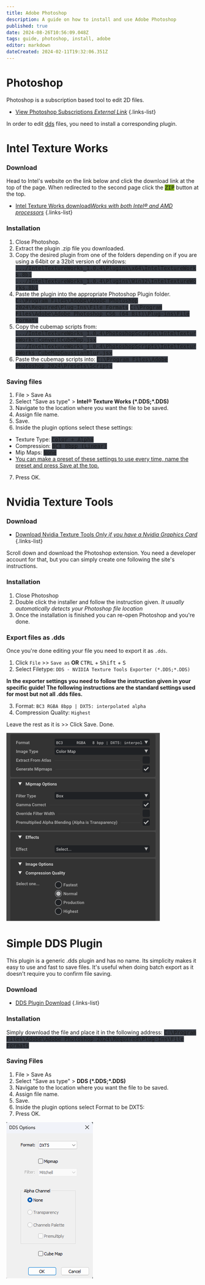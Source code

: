 ```yaml
---
title: Adobe Photoshop
description: A guide on how to install and use Adobe Photoshop
published: true
date: 2024-08-26T10:56:09.048Z
tags: guide, photoshop, install, adobe
editor: markdown
dateCreated: 2024-02-11T19:32:06.351Z
---
```



# Photoshop
Photoshop is a subscription based tool to edit 2D files. 
- [View Photoshop Subscriptions *External Link*](https://www.adobe.com/de/products/photoshop.html)
{.links-list}

In order to edit [dds](/specific-guide/filetypes) files, you need to install a corresponding plugin.

# Intel Texture Works
### Download
Head to Intel's website on the link below and click the download link at the top of the page.
When redirected to the second page click the <kbd style="background:#7cad18">ZIP</kbd> button at the top.
- <a href="https://www.intel.com/content/www/us/en/developer/articles/tool/intel-texture-works-plugin.html">Intel Texture Works download*Works with both Intel&reg; and AMD processors*</a>
{.links-list}
### Installation
1. Close Photoshop.
2. Extract the plugin .zip file you downloaded.
3. Copy the desired plugin from one of the folders depending on if you are using a 64bit or a 32bit version of windows:
<kbd style="background-color:#343942"> .../IntelTextureWorks_1.0.4\Plugins\x64\IntelTextureWorks.8bi</kbd>
<kbd style="background-color:#343942">	 .../IntelTextureWorks_1.0.4\Plugins\Win32\IntelTextureWorks.8bi</kbd>
4. Paste the plugin into the appropriate Photoshop Plugin folder.
<kbd style="background-color:#343942">	C:\Program Files\Adobe\Adobe Photoshop 2024\Required\Plug-Ins\File Formats</kbd>
<kbd style="background-color:#343942">	 C:\Program Files\Adobe\Adobe Photoshop CS6 (64 Bit)\Plug-ins\File Formats</kbd>
5. Copy the cubemap scripts from:
<kbd style="background-color:#343942">	.../IntelTextureWorks_1.0.4\PhotoshopScripts\IntelTextureWorks-ConvertCubeMap.jsx</kbd>
<kbd style="background-color:#343942">	 .../IntelTextureWorks_1.0.4\PhotoshopScripts\IntelTextureWorks-CubeMapGaussianBlur.jsx</kbd>
6. Paste the cubemap scripts into:
<kbd style="background-color:#343942">	 C:\Program Files\Adobe Photoshop 2024\Presets\Scripts</kbd>
### Saving files
1. File > Save As
2. Select "Save as type" > **Intel&reg; Texture Works (\*.DDS;\*.DDS)**
3. Navigate to the location where you want the file to be saved.
4. Assign file name.
5. Save.
6. Inside the plugin options select these settings:
- Texture Type: <kbd style="background-color:#343942">Color + Alpha</kbd>
- Compression: <kbd style="background-color:#343942">BC3   8bpp  (Linear)</kbd>
- Mip Maps: <kbd style="background-color:#343942"> None</kbd>
- <u>You can make a preset of these settings to use every time, name the preset and press Save at the top.</u>
7. Press OK.

# Nvidia Texture Tools

### Download
- [Download Nvidia Texture Tools *Only if you have a Nvidia Graphics Card*](https://developer.nvidia.com/nvidia-texture-tools-exporter)
{.links-list}

Scroll down and download the Photoshop extension. You need a developer account for that, but you can simply create one following the site's instructions.

### Installation

1. Close Photoshop
2. Double click the installer and follow the instruction given. *It usually automatically detects your Photoshop file location*
3. Once the installation is finished you can re-open Photoshop and you're done.

### Export files as .dds
Once you're done editing your file you need to export it as `.dds`.

1. Click `File` >> `Save as` **OR** <kbd>CTRL</kbd> + <kbd>Shift</kbd> + <kbd>S</kbd>
2. Select Filetype: `DDS - NVIDIA Texture Tools Exporter (*.DDS;*.DDS)`

**In the exporter settings you need to follow the instruction given in your specific guide! The following instructions are the standard settings used for most but not all .dds files.**

3. Format: `BC3 RGBA 8bpp | DXT5: interpolated alpha` 
4. Compression Quality: `Highest`

Leave the rest as it is >> Click Save. Done.

![nvidia_txt_showcase.png](/user-pictures/vector/general-guides/nvidia_txt_showcase.png)

# Simple DDS Plugin


This plugin is a generic .dds plugin and has no name.
Its simplicity makes it easy to use and fast to save files.
It's useful when doing batch export as it doesn't require you to confirm file saving.

### Download
- [DDS Plugin Download](/user-pictures/bud/dds.8bi)
{.links-list}

### Installation
 Simply download the file and place it in the following address:
 <kbd style="background-color:#343942">	C:\Program Files\Adobe\Adobe Photoshop 2024\Required\Plug-Ins\File Formats</kbd>

### Saving Files

1. File > Save As
2. Select "Save as type" > **DDS (\*.DDS;\*.DDS)**
3. Navigate to the location where you want the file to be saved.
4. Assign file name.
5. Save.
6. Inside the plugin options select Format to be DXT5:
7. Press OK.

![ddsplg.png](/user-pictures/bud/ddsplg.png)
